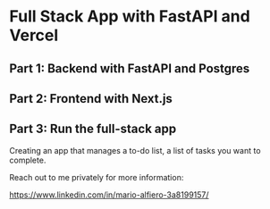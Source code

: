 # Full Stack App with FastAPI and Vercel

## Part 1: Backend with FastAPI and Postgres

## Part 2: Frontend with Next.js

## Part 3: Run the full-stack app

Creating an app that manages a to-do list, a list of tasks you want to complete.

Reach out to me privately for more information:

https://www.linkedin.com/in/mario-alfiero-3a8199157/
